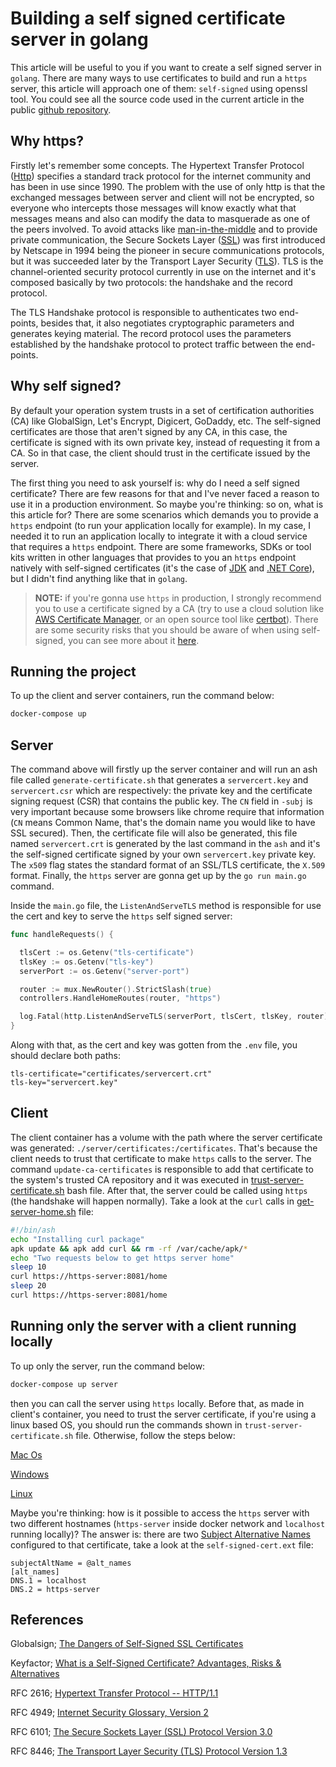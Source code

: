 # Building a self signed certificate server in golang

This article will be useful to you if you want to create a self signed server in `golang`. There are many ways to use certificates to build and run a `https` server, this article will approach one of them: `self-signed` using openssl tool. You could see all the source code used in the current article in the public [github repository](https://github.com/luizhlelis/go-lang-https-self-signed).

## Why https?

Firstly let's remember some concepts. The Hypertext Transfer Protocol ([Http](https://tools.ietf.org/html/rfc2616)) specifies a standard track protocol for the internet community and has been in use since 1990. The problem with the use of only http is that the exchanged messages between server and client will not be encrypted, so everyone who intercepts those messages will know exactly what that messages means and also can modify the data to masquerade as one of the peers involved. To avoid attacks like [man-in-the-middle](https://tools.ietf.org/html/rfc4949) and to provide private communication, the Secure Sockets Layer ([SSL](https://tools.ietf.org/html/rfc6101)) was first introduced by Netscape in 1994 being the pioneer in secure communications protocols, but it was succeeded later by the Transport Layer Security ([TLS](https://tools.ietf.org/html/rfc8446)). TLS is the channel-oriented security protocol currently in use on the internet and it's composed basically by two protocols: the handshake and the record protocol.

The TLS Handshake protocol is responsible to authenticates two end-points, besides that, it also negotiates cryptographic parameters and generates keying material. The record protocol uses the parameters established by the handshake protocol to protect traffic between the end-points.

## Why self signed?

By default your operation system trusts in a set of certification authorities (CA) like GlobalSign, Let's Encrypt, Digicert, GoDaddy, etc. The self-signed certificates are those that aren't signed by any CA, in this case, the certificate is signed with its own private key, instead of requesting it from a CA. So in that case, the client should trust in the certificate issued by the server.

The first thing you need to ask yourself is: why do I need a self signed certificate? There are few reasons for that and I've never faced a reason to use it in a production environment. So maybe you're thinking: so on, what is this article for? There are some scenarios which demands you to provide a `https` endpoint (to run your application locally for example). In my case, I needed it to run an application locally to integrate it with a cloud service that requires a `https` endpoint. There are some frameworks, SDKs or tool kits written in other languages that provides to you an `https` endpoint natively with self-signed certificates (it's the case of [JDK](https://www.oracle.com/java/technologies/downloads/) and [.NET Core](https://dotnet.microsoft.com/en-us/download)), but I didn't find anything like that in `golang`.

> **NOTE:** if you're gonna use `https` in production, I strongly recommend you to use a certificate signed by a CA (try to use a cloud solution like [AWS Certificate Manager](https://aws.amazon.com/pt/certificate-manager/), or an open source tool like [certbot](https://certbot.eff.org/)). There are some security risks that you should be aware of when using self-signed, you can see more about it [here](https://www.keyfactor.com/blog/self-signed-certificate-risks/).

## Running the project

To up the client and server containers, run the command below:

``` bash
docker-compose up
```

## Server

The command above will firstly up the server container and will run an ash file called `generate-certificate.sh` that generates a `servercert.key` and `servercert.csr` which are respectively: the private key and the certificate signing request (CSR) that contains the public key. The `CN` field in `-subj` is very important because some browsers like chrome require that information (`CN` means Common Name, that's the domain name you would like to have SSL secured). Then, the certificate file will also be generated, this file named `servercert.crt` is generated by the last command in the `ash` and it's the self-signed certificate signed by your own `servercert.key` private key. The `x509` flag states the standard format of an SSL/TLS certificate, the `X.509` format. Finally, the `https` server are gonna get up by the `go run main.go` command.

Inside the `main.go` file, the `ListenAndServeTLS` method is responsible for use the cert and key to serve the `https` self signed server:

``` go
func handleRequests() {

  tlsCert := os.Getenv("tls-certificate")
  tlsKey := os.Getenv("tls-key")
  serverPort := os.Getenv("server-port")

  router := mux.NewRouter().StrictSlash(true)
  controllers.HandleHomeRoutes(router, "https")

  log.Fatal(http.ListenAndServeTLS(serverPort, tlsCert, tlsKey, router))
}
```

Along with that, as the cert and key was gotten from the `.env` file, you should declare both paths:

``` env
tls-certificate="certificates/servercert.crt"
tls-key="servercert.key"
```

## Client

The client container has a volume with the path where the server certificate was generated: `./server/certificates:/certificates`. That's because the client needs to trust that certificate to make `https` calls to the server. The command `update-ca-certificates` is responsible to add that certificate to the system's trusted CA repository and it was executed in [trust-server-certificate.sh](https://github.com/luizhlelis/go-lang-https-self-signed/blob/main/client/scripts/trust-server-certificate.sh#L11) bash file. After that, the server could be called using `https` (the handshake will happen normally). Take a look at the `curl` calls in [get-server-home.sh](https://github.com/luizhlelis/go-lang-https-self-signed/blob/main/client/get-server-home.sh) file:

```bash
#!/bin/ash
echo "Installing curl package"
apk update && apk add curl && rm -rf /var/cache/apk/*
echo "Two requests below to get https server home"
sleep 10
curl https://https-server:8081/home
sleep 20
curl https://https-server:8081/home
```

## Running only the server with a client running locally

To up only the server, run the command below:

``` bash
docker-compose up server
```

then you can call the server using `https` locally. Before that, as made in client's container, you need to trust the server certificate, if you're using a linux based OS, you should run the commands shown in `trust-server-certificate.sh` file. Otherwise, follow the steps below:

[Mac Os](https://tosbourn.com/getting-os-x-to-trust-self-signed-ssl-certificates/)

[Windows](https://superuser.com/questions/370217/trust-ssl-certificate-to-local-system-account)

[Linux](https://unix.stackexchange.com/questions/90450/adding-a-self-signed-certificate-to-the-trusted-list)

Maybe you're thinking: how is it possible to access the `https` server with two different hostnames (`https-server` inside docker network and `localhost` running locally)? The answer is: there are two [Subject Alternative Names](https://www.digicert.com/faq/subject-alternative-name.htm) configured to that certificate, take a look at the `self-signed-cert.ext` file:

```ext
subjectAltName = @alt_names
[alt_names]
DNS.1 = localhost
DNS.2 = https-server
```

## References

Globalsign; [The Dangers of Self-Signed SSL Certificates](https://www.globalsign.com/en/ssl-information-center/dangers-self-signed-certificates)

Keyfactor; [What is a Self-Signed Certificate? Advantages, Risks & Alternatives](https://www.globalsign.com/pt-br/ssl-information-center/what-are-certification-authorities-trust-hierarchies)

RFC 2616; [Hypertext Transfer Protocol -- HTTP/1.1](https://tools.ietf.org/html/rfc2616)

RFC 4949; [Internet Security Glossary, Version 2](https://datatracker.ietf.org/doc/html/rfc4949)

RFC 6101; [The Secure Sockets Layer (SSL) Protocol Version 3.0](https://tools.ietf.org/html/rfc6101)

RFC 8446; [The Transport Layer Security (TLS) Protocol Version 1.3](https://datatracker.ietf.org/doc/html/rfc8446)
